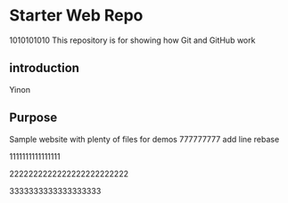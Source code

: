 # Starter Web Repo
1010101010
This repository is for showing how Git and GitHub work
## introduction
Yinon 
## Purpose

Sample website with plenty of files for demos
777777777
add line rebase 

1111111111111111



2222222222222222222222222


3333333333333333333
